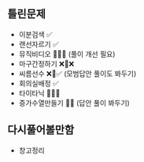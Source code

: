 ## 틀린문제
- 이분검색 ✅
- 랜선자르기 ✅
- 뮤직비디오 🔺🔺✅ (풀이 개선 필요)
- 마구간정하기 ❌🔺❌
- 씨름선수 ❌🔺✅ (모범답안 풀이도 봐두기)
- 회의실배정 ✅
- 타이타닉 🔺🔺✅
- 증가수열만들기 🔺✅ (답안 풀이 봐두기)

## 다시풀어볼만함
- 창고정리
